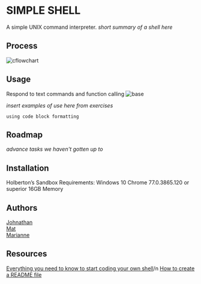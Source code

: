 # SIMPLE SHELL
A simple UNIX command interpreter.
_short summary of a shell here_

## Process
![cflowchart](https://github.com/user-attachments/assets/6b628811-2377-456f-a7b8-a854e80168e3)

## Usage
Respond to text commands and function calling
![base](https://github.com/user-attachments/assets/255bd70a-19db-4552-9ab8-98d2668094bf)

_insert examples of use here from exercises_
```
using code block formatting
```

## Roadmap
_advance tasks we haven't gotten up to_

## Installation
Holberton’s Sandbox
Requirements:
Windows 10
Chrome 77.0.3865.120 or superior
16GB Memory

## Authors
[Johnathan](https://github.com/JonathanCharalambous)\
[Mat](https://github.com/Mat-26-dot)\
[Marianne](https://github.com/T0ILETR0LL)

## Resources
[Everything you need to know to start coding your own shell](https://intranet.hbtn.io/concepts/900)/n
[How to create a README file](https://medium.com/analytics-vidhya/how-to-create-a-readme-md-file-8fb2e8ce24e3)

